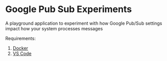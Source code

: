 # Google Pub Sub Experiments

A playground application to experiment with how Google Pub/Sub settings impact how your system processes messages

Requirements:

1. [Docker](https://www.docker.com/)
2. [VS Code](https://code.visualstudio.com/docs/devcontainers/containers#_installation)
